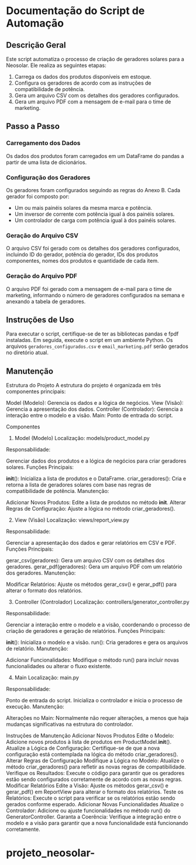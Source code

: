 # Documentação do Script de Automação

## Descrição Geral
Este script automatiza o processo de criação de geradores solares para a Neosolar. Ele realiza as seguintes etapas:
1. Carrega os dados dos produtos disponíveis em estoque.
2. Configura os geradores de acordo com as instruções de compatibilidade de potência.
3. Gera um arquivo CSV com os detalhes dos geradores configurados.
4. Gera um arquivo PDF com a mensagem de e-mail para o time de marketing.

## Passo a Passo

### Carregamento dos Dados
Os dados dos produtos foram carregados em um DataFrame do pandas a partir de uma lista de dicionários.

### Configuração dos Geradores
Os geradores foram configurados seguindo as regras do Anexo B. Cada gerador foi composto por:
- Um ou mais painéis solares da mesma marca e potência.
- Um inversor de corrente com potência igual à dos painéis solares.
- Um controlador de carga com potência igual à dos painéis solares.

### Geração do Arquivo CSV
O arquivo CSV foi gerado com os detalhes dos geradores configurados, incluindo ID do gerador, potência do gerador, IDs dos produtos componentes, nomes dos produtos e quantidade de cada item.

### Geração do Arquivo PDF
O arquivo PDF foi gerado com a mensagem de e-mail para o time de marketing, informando o número de geradores configurados na semana e anexando a tabela de geradores.

## Instruções de Uso
Para executar o script, certifique-se de ter as bibliotecas pandas e fpdf instaladas. Em seguida, execute o script em um ambiente Python. Os arquivos `geradores_configurados.csv` e `email_marketing.pdf` serão gerados no diretório atual.

## Manutenção
Estrutura do Projeto
A estrutura do projeto é organizada em três componentes principais:

Model (Modelo): Gerencia os dados e a lógica de negócios.
View (Visão): Gerencia a apresentação dos dados.
Controller (Controlador): Gerencia a interação entre o modelo e a visão.
Main: Ponto de entrada do script.





Componentes
1. Model (Modelo)
Localização: models/product_model.py

Responsabilidade:

Gerenciar dados dos produtos e a lógica de negócios para criar geradores solares.
Funções Principais:

__init__(): Inicializa a lista de produtos e o DataFrame.
criar_geradores(): Cria e retorna a lista de geradores solares com base nas regras de compatibilidade de potência.
Manutenção:

Adicionar Novos Produtos: Edite a lista de produtos no método __init__.
Alterar Regras de Configuração: Ajuste a lógica no método criar_geradores().

2. View (Visão)
Localização: views/report_view.py

Responsabilidade:

Gerenciar a apresentação dos dados e gerar relatórios em CSV e PDF.
Funções Principais:

gerar_csv(geradores): Gera um arquivo CSV com os detalhes dos geradores.
gerar_pdf(geradores): Gera um arquivo PDF com um relatório dos geradores.
Manutenção:

Modificar Relatórios: Ajuste os métodos gerar_csv() e gerar_pdf() para alterar o formato dos relatórios.


3. Controller (Controlador)
Localização: controllers/generator_controller.py

Responsabilidade:

Gerenciar a interação entre o modelo e a visão, coordenando o processo de criação de geradores e geração de relatórios.
Funções Principais:

__init__(): Inicializa o modelo e a visão.
run(): Cria geradores e gera os arquivos de relatório.
Manutenção:

Adicionar Funcionalidades: Modifique o método run() para incluir novas funcionalidades ou alterar o fluxo existente.


4. Main
Localização: main.py

Responsabilidade:

Ponto de entrada do script. Inicializa o controlador e inicia o processo de execução.
Manutenção:

Alterações no Main: Normalmente não requer alterações, a menos que haja mudanças significativas na estrutura do controlador.

Instruções de Manutenção
Adicionar Novos Produtos
Edite o Modelo:
Adicione novos produtos à lista de produtos em ProductModel.__init__().
Atualize a Lógica de Configuração:
Certifique-se de que a nova configuração está contemplada na lógica do método criar_geradores().
Alterar Regras de Configuração
Modifique a Lógica no Modelo:
Atualize o método criar_geradores() para refletir as novas regras de compatibilidade.
Verifique os Resultados:
Execute o código para garantir que os geradores estão sendo configurados corretamente de acordo com as novas regras.
Modificar Relatórios
Edite a Visão:
Ajuste os métodos gerar_csv() e gerar_pdf() em ReportView para alterar o formato dos relatórios.
Teste os Relatórios:
Execute o script para verificar se os relatórios estão sendo gerados conforme esperado.
Adicionar Novas Funcionalidades
Atualize o Controlador:
Adicione ou ajuste funcionalidades no método run() do GeneratorController.
Garanta a Coerência:
Verifique a integração entre o modelo e a visão para garantir que a nova funcionalidade está funcionando corretamente.

# projeto_neosolar-

